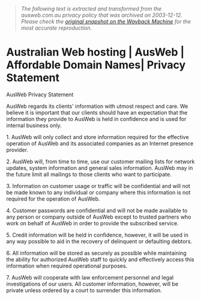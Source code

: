 > *The following text is extracted and transformed from the ausweb.com.au privacy policy that was archived on 2003-12-12. Please check the [original snapshot on the Wayback Machine](https://web.archive.org/web/20031212040112id_/http%3A//www.ausweb.com.au/Privacy_Statement.htm) for the most accurate reproduction.*

# Australian Web hosting | AusWeb | Affordable Domain Names| Privacy Statement

AusWeb Privacy Statement

AusWeb regards its clients' information with utmost respect and care. We believe it is important that our clients should have an expectation that the information they provide to AusWeb is held in confidence and is used for internal business only. 

1\. AusWeb will only collect and store information required for the effective operation of AusWeb and its associated companies as an Internet presence provider. 

2\. AusWeb will, from time to time, use our customer mailing lists for network updates, system information and general sales information. AusWeb may in the future limit all mailings to those clients who want to participate. 

3\. Information on customer usage or traffic will be confidential and will not be made known to any individual or company where this information is not required for the operation of AusWeb. 

4\. Customer passwords are confidential and will not be made available to any person or company outside of AusWeb except to trusted partners who work on behalf of AusWeb in order to provide the subscribed service. 

5\. Credit information will be held in confidence, however, it will be used in any way possible to aid in the recovery of delinquent or defaulting debtors. 

6\. All information will be stored as securely as possible while maintaining the ability for authorized AusWeb staff to quickly and effectively access this information when required operational purposes. 

7\. AusWeb will cooperate with law enforcement personnel and legal investigations of our users. All customer information, however, will be private unless ordered by a court to surrender this information. 
